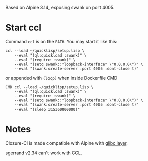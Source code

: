 Based on Alpine 3.14, exposing swank on port 4005.


Start ccl
==========

Command `ccl` is on the `PATH`. You may start it like this:

	ccl --load ~/quicklisp/setup.lisp \
	    --eval "(ql:quickload :swank)" \
	    --eval "(require :swank)" \
	    --eval "(setq swank::*loopback-interface* \"0.0.0.0\")" \
	    --eval "(swank:create-server :port 4005 :dont-close t)"

or appended with `(loop)` when inside Dockerfile CMD

	CMD ccl --load ~/quicklisp/setup.lisp \
	    --eval "(ql:quickload :swank)" \
	    --eval "(require :swank)" \
	    --eval "(setq swank::*loopback-interface* \"0.0.0.0\")" \
	    --eval "(swank:create-server :port 4005 :dont-close t)"
	    --eval "(sleep 315360000000)"

Notes
======

Clozure-Cl is made compatible with Alpine with [glibc layer][1].

sgerrand v2.34 can't work with CCL.

[1]: https://github.com/sgerrand/alpine-pkg-glibc
